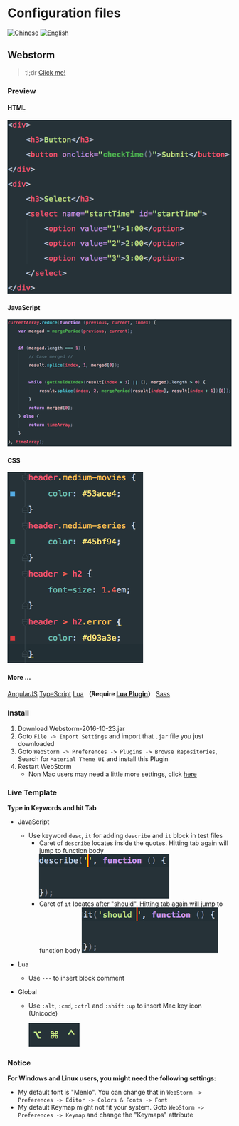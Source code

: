 # Configuration files

[![Chinese](https://jaywcjlove.github.io/sb/lang/chinese.svg)](./README.md) [![English](https://jaywcjlove.github.io/sb/lang/english.svg)](./README-en.md)

## Webstorm

> tl;dr [Click me!](#Install)

### Preview

#### HTML
![HTML](./assets/HTML.png)

#### JavaScript
![JavaScript](./assets/JavaScript.png)

#### CSS
![CSS](./assets/CSS.png)

#### More ...
[AngularJS](./assets/AngularJS.png)
[TypeScript](./assets/TypeScript.png)
[Lua](./assets/Lua.png) **（Require [Lua Plugin](https://plugins.jetbrains.com/plugin/5055?pr=)）**
[Sass](./assets/Sass.png)

### Install
1. Download Webstorm-2016-10-23.jar
2. Goto `File -> Import Settings` and import that `.jar` file you just downloaded
3. Goto `WebStorm -> Preferences -> Plugins -> Browse Repositories`, Search for `Material Theme UI` and install this Plugin
4. Restart WebStorm
    - Non Mac users may need a little more settings, click [here](#Notice) 

### Live Template
**Type in Keywords and hit Tab**

- JavaScript
    - Use keyword `desc`, `it` for adding `describe` and `it` block in test files
        - Caret of `describe` locates inside the quotes. Hitting tab again will jump to function body
            ![describe](./assets/describe.png)
        - Caret of `it` locates after "should". Hitting tab again will jump to function body
            ![it](./assets/it.png)
 
- Lua
    - Use `---` to insert block comment
- Global
    - Use `:alt`, `:cmd`, `:ctrl` and `:shift` `:up` to insert Mac key icon (Unicode)
    
        ![MacKey](./assets/Mackey.png)

### Notice
**For Windows and Linux users, you might need the following settings:**
- My default font is "Menlo". You can change that  in `WebStorm -> Preferences -> Editor -> Colors & Fonts -> Font`
- My default Keymap might not fit your system. Goto `WebStorm -> Preferences -> Keymap` and change the "Keymaps" attribute

